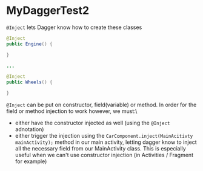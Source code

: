 # MyDaggerTest2

```@Inject``` lets Dagger know how to create these classes
```java
@Inject
public Engine() {

}

...

@Inject
public Wheels() {

}
```
```@Inject``` can be put on constructor, field(variable) or method. In order for the field or method injection to work however, we must:\
* either have the constructor injected as well (using the ```@Inject``` adnotation)
* either trigger the injection using the ```CarComponent.inject(MainAcitivty mainActivity);``` method in our main activity, letting dagger know to inject all the necessary field from our MainActivity class. This is especially useful when we can't use constructor injection (in Activities / Fragment for example)


